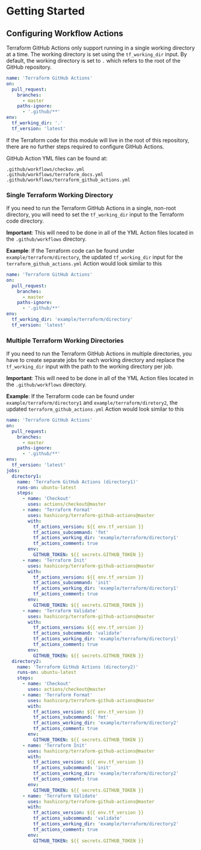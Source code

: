 # Getting Started

## Configuring Workflow Actions
Terraform GitHub Actions only support running in a single working directory at a time. The working directory is set using the `tf_working_dir` input. By default, the working directory is set to `.` which refers to the root of the GitHub repository.

```yml
name: 'Terraform GitHub Actions'
on:
  pull_request:
    branches:
      - master
    paths-ignore:
      - '.github/**'
env:
  tf_working_dir: '.'
  tf_version: 'latest'
```

If the Terraform code for this module will live in the root of this repository, there are no further steps required to configure GitHub Actions.

GitHub Action YML files can be found at:
```
.github/workflows/checkov.yml
.github/workflows/terraform_docs.yml
.github/workflows/terraform_github_actions.yml
```

### Single Terraform Working Directory
If you need to run the Terraform GitHub Actions in a single, non-root directory, you will need to set the `tf_working_dir` input to the Terraform code directory. 

**Important**: This will need to be done in all of the YML Action files located in the `.github/workflows` directory. 

**Example**: If the Terraform code can be found under `example/terraform/directory`, the updated `tf_working_dir` input for the `terraform_github_actions.yml` Action would look similar to this

```yml
name: 'Terraform GitHub Actions'
on:
  pull_request:
    branches:
      - master
    paths-ignore:
      - '.github/**'
env:
  tf_working_dir: 'example/terraform/directory'
  tf_version: 'latest'
```

### Multiple Terraform Working Directories
If you need to run the Terraform GitHub Actions in multiple directories, you have to create separate jobs for each working directory and replace the `tf_working_dir` input with the path to the working directory per job.

**Important**: This will need to be done in all of the YML Action files located in the `.github/workflows` directory.

**Example**: If the Terraform code can be found under `example/terraform/directory1` and `example/terraform/diretory2`, the updated `terraform_github_actions.yml` Action would look similar to this

```yml
name: 'Terraform GitHub Actions'
on:
  pull_request:
    branches:
      - master
    paths-ignore:
      - '.github/**'
env:
  tf_version: 'latest'
jobs:
  directory1:
    name: 'Terraform GitHub Actions (directory1)'
    runs-on: ubuntu-latest
    steps:
      - name: 'Checkout'
        uses: actions/checkout@master
      - name: 'Terraform Format'
        uses: hashicorp/terraform-github-actions@master
        with:
          tf_actions_version: ${{ env.tf_version }}
          tf_actions_subcommand: 'fmt'
          tf_actions_working_dir: 'example/terraform/directory1'
          tf_actions_comment: true
        env:
          GITHUB_TOKEN: ${{ secrets.GITHUB_TOKEN }}
      - name: 'Terraform Init'
        uses: hashicorp/terraform-github-actions@master
        with:
          tf_actions_version: ${{ env.tf_version }}
          tf_actions_subcommand: 'init'
          tf_actions_working_dir: 'example/terraform/directory1'
          tf_actions_comment: true
        env:
          GITHUB_TOKEN: ${{ secrets.GITHUB_TOKEN }}
      - name: 'Terraform Validate'
        uses: hashicorp/terraform-github-actions@master
        with:
          tf_actions_version: ${{ env.tf_version }}
          tf_actions_subcommand: 'validate'
          tf_actions_working_dir: 'example/terraform/directory1'
          tf_actions_comment: true
        env:
          GITHUB_TOKEN: ${{ secrets.GITHUB_TOKEN }}
  directory2:
    name: 'Terraform GitHub Actions (directory2)'
    runs-on: ubuntu-latest
    steps:
      - name: 'Checkout'
        uses: actions/checkout@master
      - name: 'Terraform Format'
        uses: hashicorp/terraform-github-actions@master
        with:
          tf_actions_version: ${{ env.tf_version }}
          tf_actions_subcommand: 'fmt'
          tf_actions_working_dir: 'example/terraform/directory2'
          tf_actions_comment: true
        env:
          GITHUB_TOKEN: ${{ secrets.GITHUB_TOKEN }}
      - name: 'Terraform Init'
        uses: hashicorp/terraform-github-actions@master
        with:
          tf_actions_version: ${{ env.tf_version }}
          tf_actions_subcommand: 'init'
          tf_actions_working_dir: 'example/terraform/directory2'
          tf_actions_comment: true
        env:
          GITHUB_TOKEN: ${{ secrets.GITHUB_TOKEN }}
      - name: 'Terraform Validate'
        uses: hashicorp/terraform-github-actions@master
        with:
          tf_actions_version: ${{ env.tf_version }}
          tf_actions_subcommand: 'validate'
          tf_actions_working_dir: 'example/terraform/directory2'
          tf_actions_comment: true
        env:
          GITHUB_TOKEN: ${{ secrets.GITHUB_TOKEN }}
```
